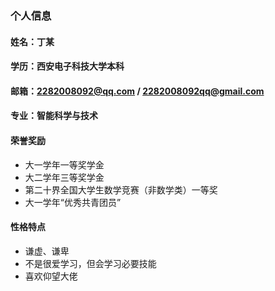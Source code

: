 ### 个人信息
#### 姓名：丁某
#### 学历：西安电子科技大学本科
#### 邮箱：2282008092@qq.com / 2282008092qq@gmail.com
#### 专业：智能科学与技术

#### 荣誉奖励
 - 大一学年一等奖学金
 - 大二学年三等奖学金
 - 第二十界全国大学生数学竞赛（非数学类）一等奖
 - 大一学年“优秀共青团员”
 
#### 性格特点
 - 谦虚、谦卑
 - 不是很爱学习，但会学习必要技能
 - 喜欢仰望大佬
